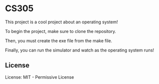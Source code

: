 # CS305

This project is a cool project about an operating system!

To begin the project, make sure to clone the repository.

Then, you must create the exe file from the make file.

Finally, you can run the simulator and watch as the operating system runs!

## License

License: MIT - Permissive License


